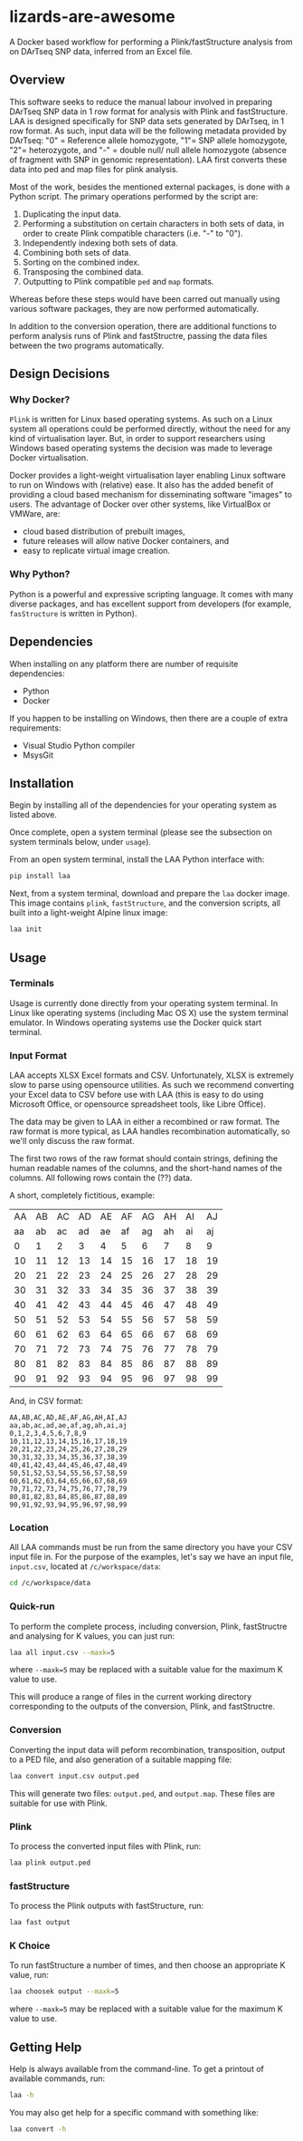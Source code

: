 # lizards-are-awesome

A Docker based workflow for performing a Plink/fastStructure analysis from
on DArTseq SNP data, inferred from an Excel file.


## Overview

This software seeks to reduce the manual labour involved in preparing DArTseq SNP
data in 1 row format for analysis with Plink and fastStructure. LAA is designed specifically for
SNP data sets generated by DArTseq, in 1 row format. As such, input
data will be the following metadata provided by DArTseq:  "0" =
Reference allele homozygote, "1"= SNP allele homozygote, "2"=
heterozygote, and "-" = double null/ null allele homozygote (absence
of fragment with SNP in genomic representation). LAA first converts
these data into ped and map files for plink analysis.

Most of the work, besides the mentioned
external packages, is done with a Python script. The primary operations
performed by the script are:

 1. Duplicating the input data.
 2. Performing a substitution on certain characters in both
    sets of data, in order to create Plink compatible characters (i.e. "-" to "0").
 3. Independently indexing both sets of data.
 4. Combining both sets of data.
 5. Sorting on the combined index.
 6. Transposing the combined data.
 7. Outputting to Plink compatible `ped` and `map` formats.

Whereas before these steps would have been carred out manually using various software
packages, they are now performed automatically.

In addition to the conversion operation, there are additional functions
to perform analysis runs of Plink and fastStructre, passing the data files
between the two programs automatically.


## Design Decisions

### Why Docker?

`Plink` is written for Linux based operating systems. As such on a Linux system
all operations could be performed directly, without the need for any kind of
virtualisation layer. But, in order to support researchers using Windows based
operating systems the decision was made to leverage Docker virtualisation.

Docker provides a light-weight virtualisation layer enabling Linux software to
run on Windows with (relative) ease. It also has the added benefit of providing
a cloud based mechanism for disseminating software "images" to users. The advantage
of Docker over other systems, like VirtualBox or VMWare, are:

 * cloud based distribution of prebuilt images,
 * future releases will allow native Docker containers, and
 * easy to replicate virtual image creation.

### Why Python?

Python is a powerful and expressive scripting language. It comes with many
diverse packages, and has excellent support from developers (for example,
`fasStructure` is written in Python).


## Dependencies

When installing on any platform there are number of requisite dependencies:

 * Python
 * Docker

If you happen to be installing on Windows, then there are a couple of extra requirements:

 * Visual Studio Python compiler
 * MsysGit


## Installation

Begin by installing all of the dependencies for your operating system as
listed above.

Once complete, open a system terminal (please see the subsection on system terminals
below, under `usage`).

From an open system terminal, install the LAA Python interface with:

```bash
pip install laa
```

Next, from a system terminal, download and prepare the `laa` docker image. This
image contains `plink`, `fastStructure`, and the conversion scripts, all built
into a light-weight Alpine linux image:

```bash
laa init
```

## Usage

### Terminals

Usage is currently done directly from your operating system terminal. In Linux
like operating systems (including Mac OS X) use the system terminal emulator. In
Windows operating systems use the Docker quick start terminal.

### Input Format

LAA accepts XLSX Excel formats and CSV. Unfortunately, XLSX is extremely slow
to parse using opensource utilities. As such we recommend converting your Excel
data to CSV before use with LAA (this is easy to do using Microsoft Office, or
opensource spreadsheet tools, like Libre Office).

The data may be given to LAA in either a recombined or raw format. The raw format
is more typical, as LAA handles recombination automatically, so we'll only discuss
the raw format.

The first two rows of the raw format should contain strings, defining the human
readable names of the columns, and the short-hand names of the columns. All following
rows contain the (??) data.

A short, completely fictitious, example:

<table class="table table-bordered table-hover table-condensed">
<tbody><tr><td>AA</td>
<td>AB</td>
<td>AC</td>
<td>AD</td>
<td>AE</td>
<td>AF</td>
<td>AG</td>
<td>AH</td>
<td>AI</td>
<td>AJ</td>
</tr>
<tr><td>aa</td>
<td>ab</td>
<td>ac</td>
<td>ad</td>
<td>ae</td>
<td>af</td>
<td>ag</td>
<td>ah</td>
<td>ai</td>
<td>aj</td>
</tr>
<tr><td>0</td>
<td>1</td>
<td>2</td>
<td>3</td>
<td>4</td>
<td>5</td>
<td>6</td>
<td>7</td>
<td>8</td>
<td>9</td>
</tr>
<tr><td>10</td>
<td>11</td>
<td>12</td>
<td>13</td>
<td>14</td>
<td>15</td>
<td>16</td>
<td>17</td>
<td>18</td>
<td>19</td>
</tr>
<tr><td>20</td>
<td>21</td>
<td>22</td>
<td>23</td>
<td>24</td>
<td>25</td>
<td>26</td>
<td>27</td>
<td>28</td>
<td>29</td>
</tr>
<tr><td>30</td>
<td>31</td>
<td>32</td>
<td>33</td>
<td>34</td>
<td>35</td>
<td>36</td>
<td>37</td>
<td>38</td>
<td>39</td>
</tr>
<tr><td>40</td>
<td>41</td>
<td>42</td>
<td>43</td>
<td>44</td>
<td>45</td>
<td>46</td>
<td>47</td>
<td>48</td>
<td>49</td>
</tr>
<tr><td>50</td>
<td>51</td>
<td>52</td>
<td>53</td>
<td>54</td>
<td>55</td>
<td>56</td>
<td>57</td>
<td>58</td>
<td>59</td>
</tr>
<tr><td>60</td>
<td>61</td>
<td>62</td>
<td>63</td>
<td>64</td>
<td>65</td>
<td>66</td>
<td>67</td>
<td>68</td>
<td>69</td>
</tr>
<tr><td>70</td>
<td>71</td>
<td>72</td>
<td>73</td>
<td>74</td>
<td>75</td>
<td>76</td>
<td>77</td>
<td>78</td>
<td>79</td>
</tr>
<tr><td>80</td>
<td>81</td>
<td>82</td>
<td>83</td>
<td>84</td>
<td>85</td>
<td>86</td>
<td>87</td>
<td>88</td>
<td>89</td>
</tr>
<tr><td>90</td>
<td>91</td>
<td>92</td>
<td>93</td>
<td>94</td>
<td>95</td>
<td>96</td>
<td>97</td>
<td>98</td>
<td>99</td>
</tr>
</tbody></table>

And, in CSV format:

```csv
AA,AB,AC,AD,AE,AF,AG,AH,AI,AJ
aa,ab,ac,ad,ae,af,ag,ah,ai,aj
0,1,2,3,4,5,6,7,8,9
10,11,12,13,14,15,16,17,18,19
20,21,22,23,24,25,26,27,28,29
30,31,32,33,34,35,36,37,38,39
40,41,42,43,44,45,46,47,48,49
50,51,52,53,54,55,56,57,58,59
60,61,62,63,64,65,66,67,68,69
70,71,72,73,74,75,76,77,78,79
80,81,82,83,84,85,86,87,88,89
90,91,92,93,94,95,96,97,98,99
```

### Location

All LAA commands must be run from the same directory you have your CSV input file
in. For the purpose of the examples, let's say we have an input file, `input.csv`,
located at `/c/workspace/data`:

```bash
cd /c/workspace/data
```

### Quick-run

To perform the complete process, including conversion, Plink, fastStructre and
analysing for K values, you can just run:

```bash
laa all input.csv --maxk=5
```

where `--maxk=5` may be replaced with a suitable value for the maximum K value to
use.

This will produce a range of files in the current working directory corresponding
to the outputs of the conversion, Plink, and fastStructre.

### Conversion

Converting the input data will peform recombination, transposition, output
to a PED file, and also generation of a suitable mapping file:

```bash
laa convert input.csv output.ped
```

This will generate two files: `output.ped`, and `output.map`. These files are
suitable for use with Plink.

### Plink

To process the converted input files with Plink, run:

```bash
laa plink output.ped
```

### fastStructure

To process the Plink outputs with fastStructure, run:

```bash
laa fast output
```

### K Choice

To run fastStructure a number of times, and then choose an appropriate
K value, run:

```bash
laa choosek output --maxk=5
```

where `--maxk=5` may be replaced with a suitable value for the maximum K value to
use.

## Getting Help

Help is always available from the command-line. To get a printout of available commands,
run:

```bash
laa -h
```

You may also get help for a specific command with something like:

```bash
laa convert -h
```
